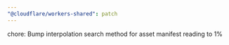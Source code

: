 ```yaml
---
"@cloudflare/workers-shared": patch
---
```


chore: Bump interpolation search method for asset manifest reading to 1%
